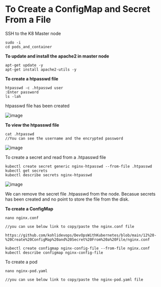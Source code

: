 # To Create a ConfigMap and Secret From a File

SSH to the K8 Master node

```
sudo -i
cd pods_and_container
```

**To update and install the apache2 in master node**

```
apt-get update -y
apt-get install apache2-utils -y
```

**To create a htpasswd file**

```
htpasswd -c .htpasswd user
:Enter password
ls -lah
```

htpasswd file has been created

![image](https://github.com/user-attachments/assets/2bee3c99-0c53-4ff1-9505-357d33647deb)

**To view the htpasswd file**

```
cat .htpasswd
//You can see the username and the encrypted password
```

![image](https://github.com/user-attachments/assets/d3e1856d-af0b-4335-85bb-cf25ef35f167)

To create a secret and read from a .htpasswd file

```
kubectl create secret generic nginx-htpasswd --from-file .htpasswd
kubectl get secrets
kubectl describe secrets nginx-htpasswd
```

![image](https://github.com/user-attachments/assets/b63602c5-e7af-4724-9c0b-80413a919089)

We can remove the secret file .htpasswd from the node. Becasue secrets has been created and no point to store the file from the disk.

**To create a ConfigMap**

```
nano nginx.conf

//you can use below link to copy/paste the nginx.conf file

https://github.com/kohlidevops/DevOpsWithKubernetes/blob/main/12%20-%20Create%20ConfigMap%20and%20Secret%20From%20a%20File/nginx.conf

kubectl create configmap nginx-config-file --from-file nginx.conf
kubectl describe configmap nginx-config-file
```

To create a pod

```
nano nginx-pod.yaml

//you can use below link to copy/paste the nginx-pod.yaml file


